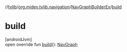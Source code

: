 //[tvlib](../../../index.md)/[org.mjdev.tvlib.navigation](../index.md)/[NavGraphBuilderEx](index.md)/[build](build.md)

# build

[androidJvm]\
open override fun [build](build.md)(): [NavGraph](https://developer.android.com/reference/kotlin/androidx/navigation/NavGraph.html)
